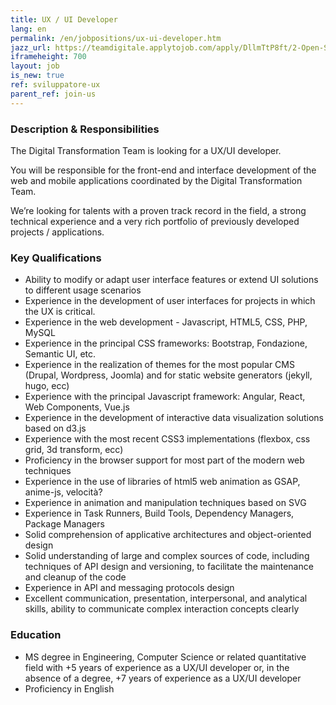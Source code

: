 ```yaml
---
title: UX / UI Developer
lang: en
permalink: /en/jobpositions/ux-ui-developer.htm
jazz_url: https://teamdigitale.applytojob.com/apply/DllmTtP8ft/2-Open-Source-Project-Leader
iframeheight: 700
layout: job
is_new: true
ref: sviluppatore-ux
parent_ref: join-us
---
```


### Description & Responsibilities
The Digital Transformation Team is looking for a UX/UI developer.

You will be responsible for the front-end and interface development of the web and mobile applications coordinated by the Digital Transformation Team. 

We’re looking for talents with a proven track record in the field, a strong technical experience and a very rich portfolio of previously developed projects / applications.


### Key Qualifications
- Ability to modify or adapt user interface features or extend UI solutions to different usage scenarios 
- Experience in the development of user interfaces for projects in which the UX is critical.
- Experience in the web development - Javascript, HTML5, CSS, PHP, MySQL
- Experience in the principal CSS frameworks: Bootstrap, Fondazione, Semantic UI, etc.
- Experience in the realization of themes for the most popular CMS (Drupal, Wordpress, Joomla) and for static website generators (jekyll, hugo, ecc)
- Experience with the principal Javascript  framework: Angular, React, Web Components, Vue.js
- Experience in the development of interactive data visualization solutions based on d3.js
- Experience with the most recent CSS3 implementations (flexbox, css grid, 3d transform, ecc)
- Proficiency in the browser support for most part of the modern web techniques
- Experience in the use of libraries of html5 web animation as GSAP, anime-js, velocità?
- Experience in animation and manipulation techniques based on SVG
- Experience in Task Runners, Build Tools, Dependency Managers, Package Managers
- Solid comprehension of applicative architectures and object-oriented design 
- Solid understanding of large and complex sources of code, including techniques of API design and versioning, to facilitate the maintenance and cleanup of the code 
- Experience in API and messaging protocols design 
- Excellent communication, presentation, interpersonal, and analytical skills, ability to communicate complex interaction concepts clearly 


### Education
- MS degree in Engineering, Computer Science or related quantitative field with +5 years of experience as a UX/UI developer or, in the absence of a degree, +7 years of experience as a UX/UI developer
- Proficiency in English
